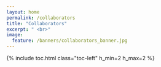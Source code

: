 ```yaml
---
layout: home
permalink: /collaborators
title: "Collaborators"
excerpt: " <br>"
image:
  feature: /banners/collaborators_banner.jpg
---
```

{% include toc.html class="toc-left" h_min=2 h_max=2 %}
